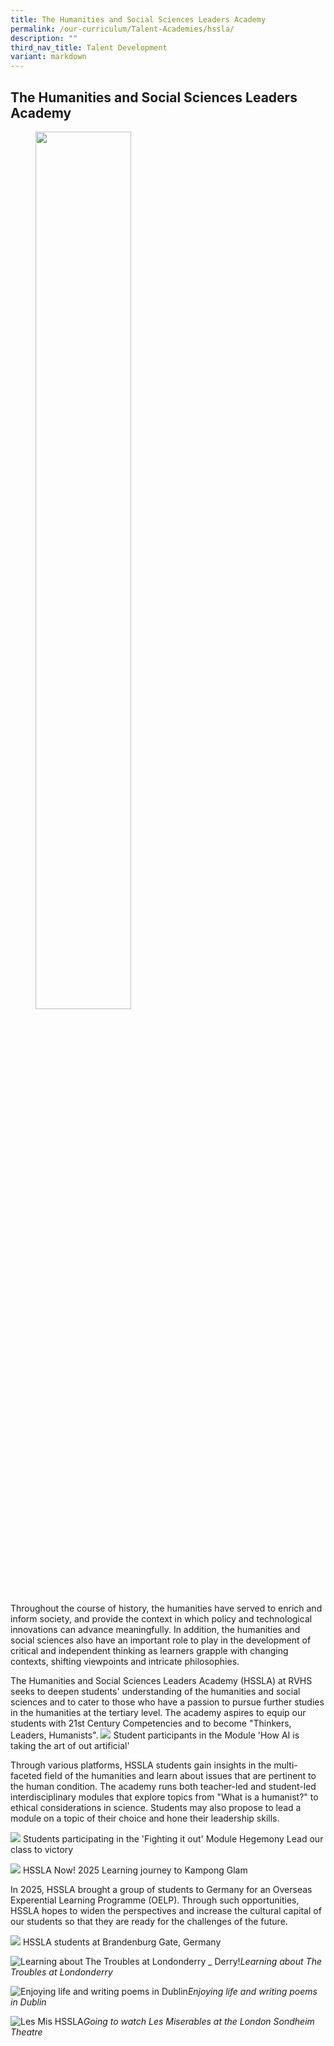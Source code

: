 ```yaml
---
title: The Humanities and Social Sciences Leaders Academy
permalink: /our-curriculum/Talent-Academies/hssla/
description: ""
third_nav_title: Talent Development
variant: markdown
---
```

## The Humanities and Social Sciences Leaders Academy

<figure><img style="width:60%" src="/images/hssla%20logo.png"></figure>

Throughout the course of history, the humanities have served to enrich and inform society, and provide the context in which policy and technological innovations can advance meaningfully. In addition, the humanities and social sciences also have an important role to play in the development of critical and independent thinking as learners grapple with changing contexts, shifting viewpoints and intricate philosophies. 

The Humanities and Social Sciences Leaders Academy (HSSLA) at RVHS seeks to deepen students' understanding of the humanities and social sciences and to cater to those who have a passion to pursue further studies in the humanities at the tertiary level. The academy aspires to equip our students with 21st Century Competencies and to become "Thinkers, Leaders, Humanists".
![](/images/2025/Module__How_AI_is_taking_the__art__out_of__artificial_.jpg)
Student participants in the Module 'How AI is taking the art of out artificial' 

Through various platforms, HSSLA students gain insights in the multi-faceted field of the humanities and learn about issues that are pertinent to the human condition. The academy runs both teacher-led and student-led interdisciplinary modules that explore topics from "What is a humanist?" to ethical considerations in science. Students may also propose to lead a module on a topic of their choice and hone their leadership skills.

![](/images/2025/Fighting_it_out_in_the_module_Hegemony__Lead_your_class_to_victory.jpg)
Students participating in the 'Fighting it out' Module Hegemony Lead our class to victory

![](/images/2025/HSSLA_Now__2025_Learning_journey_to_Kampong_Glam.jpg)
HSSLA Now! 2025 Learning journey to Kampong Glam

In 2025, HSSLA brought a group of students to Germany for an Overseas Experential Learning Programme (OELP). Through such opportunities, HSSLA hopes to widen the perspectives and increase the cultural capital of our students so that they are ready for the challenges of the future.

![](/images/2025/Humanities_and_Social_Sciences_Leaders_Academy_students_at_Brandenburg_Gate__Germany.jpg)
HSSLA students at Brandenburg Gate, Germany

![Learning about The Troubles at Londonderry _ Derry!](/images/learning%20about%20the%20troubles%20at%20londonderry%20_%20derry!.jpg)*Learning about The Troubles at Londonderry*

![Enjoying life and writing poems in Dublin](/images/enjoying%20life%20and%20writing%20poems%20in%20dublin%202023.jpeg)*Enjoying life and writing poems in Dublin*

![Les Mis HSSLA](/images/going%20to%20watch%20les%20miserables%20at%20the%20london%20sondheim%20theatre!.jpg)*Going to watch Les Miserables at the London Sondheim Theatre*